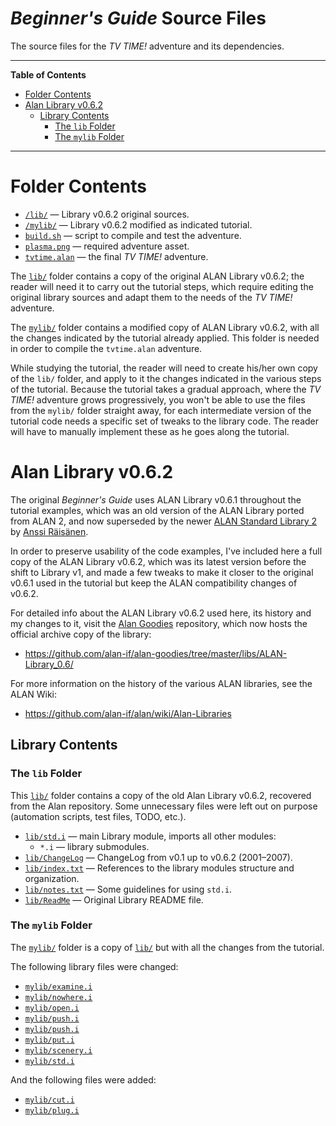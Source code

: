 # _Beginner's Guide_ Source Files

The source files for the _TV TIME!_ adventure and its dependencies.

-----

**Table of Contents**

<!-- MarkdownTOC autolink="true" bracket="round" autoanchor="false" lowercase="only_ascii" uri_encoding="true" levels="1,2,3" -->

- [Folder Contents](#folder-contents)
- [Alan Library v0.6.2](#alan-library-v062)
    - [Library Contents](#library-contents)
        - [The `lib` Folder](#the-lib-folder)
        - [The `mylib` Folder](#the-mylib-folder)

<!-- /MarkdownTOC -->

-----


# Folder Contents

- [`/lib/`][lib/] — Library v0.6.2 original sources.
- [`/mylib/`][mylib/] — Library v0.6.2 modified as indicated tutorial.
- [`build.sh`][build.sh] — script to compile and test the adventure.
- [`plasma.png`][plasma] — required adventure asset.
- [`tvtime.alan`][tvtime.alan] — the final _TV TIME!_ adventure.

The [`lib/`][lib/] folder contains a copy of the original ALAN Library v0.6.2; the reader will need it to carry out the tutorial steps, which require editing the original library sources and adapt them to the needs of the _TV TIME!_ adventure.

The [`mylib/`][mylib/] folder contains a modified copy of ALAN Library v0.6.2, with all the changes indicated by the tutorial already applied.
This folder is needed in order to compile the `tvtime.alan` adventure.

While studying the tutorial, the reader will need to create his/her own copy of the `lib/` folder, and apply to it the changes indicated in the various steps of the tutorial.
Because the tutorial takes a gradual approach, where the _TV TIME!_ adventure grows progressively, you won't be able to use the files from the `mylib/` folder straight away, for each intermediate version of the tutorial code needs a specific set of tweaks to the library code.
The reader will have to manually implement these as he goes along the tutorial.


# Alan Library v0.6.2

The original _Beginner's Guide_ uses ALAN Library v0.6.1 throughout the tutorial examples, which was an old version of the ALAN Library ported from ALAN 2, and now superseded by the newer [ALAN Standard Library 2] by [Anssi Räisänen].

In order to preserve usability of the code examples, I've included here a full copy of the ALAN Library v0.6.2, which was its latest version before the shift to Library v1, and made a few tweaks to make it closer to the original v0.6.1 used in the tutorial but keep the ALAN compatibility changes of v0.6.2.

For detailed info about the ALAN Library v0.6.2 used here, its history and my changes to it, visit the [Alan Goodies] repository, which now hosts the official archive copy of the library:

- https://github.com/alan-if/alan-goodies/tree/master/libs/ALAN-Library_0.6/

For more information on the history of the various ALAN libraries, see the ALAN Wiki:

- https://github.com/alan-if/alan/wiki/Alan-Libraries


## Library Contents

### The `lib` Folder

This [`lib/`][lib/] folder contains a copy of the old Alan Library v0.6.2, recovered from the Alan repository.
Some unnecessary files were left out on purpose (automation scripts, test files, TODO, etc.).


- [`lib/std.i`](./lib/std.i) — main Library module, imports all other modules:
    + `*.i` — library submodules.
- [`lib/ChangeLog`](./lib/ChangeLog) — ChangeLog from v0.1 up to v0.6.2 (2001–2007).
- [`lib/index.txt`](./lib/index.txt) — References to the library modules structure and organization.
- [`lib/notes.txt`](./lib/notes.txt) — Some guidelines for using `std.i`.
- [`lib/ReadMe`](./lib/ReadMe) — Original Library README file.


### The `mylib` Folder

The [`mylib/`][mylib/] folder is a copy of [`lib/`][lib/] but with all the changes from the tutorial.

The following library files were changed:

- [`mylib/examine.i`](./mylib/examine.i)
- [`mylib/nowhere.i`](./mylib/nowhere.i)
- [`mylib/open.i`](./mylib/open.i)
- [`mylib/push.i`](./mylib/push.i)
- [`mylib/push.i`](./mylib/push.i)
- [`mylib/put.i`](./mylib/put.i)
- [`mylib/scenery.i`](./mylib/scenery.i)
- [`mylib/std.i`](./mylib/std.i)

And the following files were added:

- [`mylib/cut.i`](./mylib/cut.i)
- [`mylib/plug.i`](./mylib/plug.i)

<!-----------------------------------------------------------------------------
                               REFERENCE LINKS
------------------------------------------------------------------------------>

[ALAN Standard Library 2]: https://github.com/AnssiR66/AlanStdLib "Visit the official repository of the ALAN Standard Library 2"
[Alan Goodies]: https://github.com/alan-if/alan-goodies "Visit the ALan Goodies repository on GitHub"

<!-- Tutorial code assets -->

[lib/]: ./lib/ "Navigate to folder"
[mylib/]: ./mylib/ "Navigate to folder"
[build.sh]: ./build.sh "View source file"
[plasma]: ./plasma.png "View image"
[tvtime.alan]: ./tvtime.alan "View source file"

<!-- people -->

[Anssi Räisänen]: https://github.com/AnssiR66 "View Anssi Räisänen's GitHub profile"

<!-- EOF -->
